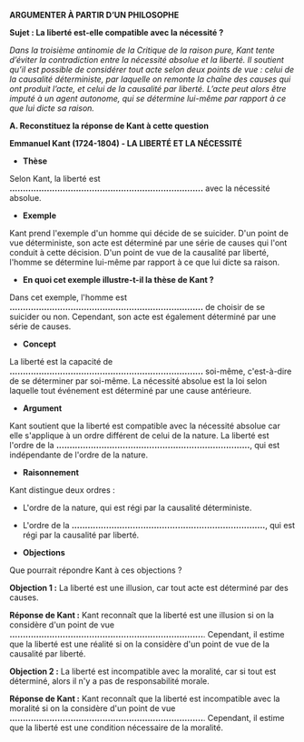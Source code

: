 **ARGUMENTER À PARTIR D’UN PHILOSOPHE**

**Sujet : La liberté est-elle compatible avec la nécessité ?**

*Dans la troisième antinomie de la Critique de la raison pure, Kant tente d’éviter la contradiction entre la nécessité absolue et la liberté. Il soutient qu’il est possible de considérer tout acte selon deux points de vue : celui de la causalité déterministe, par laquelle on remonte la chaîne des causes qui ont produit l’acte, et celui de la causalité par liberté. L’acte peut alors être imputé à un agent autonome, qui se détermine lui-même par rapport à ce que lui dicte sa raison.*

**A. Reconstituez la réponse de Kant à cette question**

**Emmanuel Kant (1724-1804) - LA LIBERTÉ ET LA NÉCESSITÉ**

* **Thèse**

Selon Kant, la liberté est **.........................................................................** avec la nécessité absolue.

* **Exemple**

Kant prend l'exemple d'un homme qui décide de se suicider. D'un point de vue déterministe, son acte est déterminé par une série de causes qui l'ont conduit à cette décision. D'un point de vue de la causalité par liberté, l'homme se détermine lui-même par rapport à ce que lui dicte sa raison.

* **En quoi cet exemple illustre-t-il la thèse de Kant ?**

Dans cet exemple, l'homme est **.........................................................................** de choisir de se suicider ou non. Cependant, son acte est également déterminé par une série de causes.

* **Concept**

La liberté est la capacité de **.........................................................................** soi-même, c'est-à-dire de se déterminer par soi-même. La nécessité absolue est la loi selon laquelle tout événement est déterminé par une cause antérieure.

* **Argument**

Kant soutient que la liberté est compatible avec la nécessité absolue car elle s'applique à un ordre différent de celui de la nature. La liberté est l'ordre de la **.........................................................................**, qui est indépendante de l'ordre de la nature.

* **Raisonnement**

Kant distingue deux ordres :

* L'ordre de la nature, qui est régi par la causalité déterministe.
* L'ordre de la **.........................................................................**, qui est régi par la causalité par liberté.

* **Objections**

Que pourrait répondre Kant à ces objections ?

**Objection 1 :** La liberté est une illusion, car tout acte est déterminé par des causes.

**Réponse de Kant :** Kant reconnaît que la liberté est une illusion si on la considère d'un point de vue **.........................................................................**. Cependant, il estime que la liberté est une réalité si on la considère d'un point de vue de la causalité par liberté.

**Objection 2 :** La liberté est incompatible avec la moralité, car si tout est déterminé, alors il n'y a pas de responsabilité morale.

**Réponse de Kant :** Kant reconnaît que la liberté est incompatible avec la moralité si on la considère d'un point de vue **.........................................................................**. Cependant, il estime que la liberté est une condition nécessaire de la moralité.
